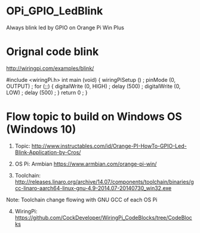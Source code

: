 # OPi_GPIO_LedBlink
Always blink led by GPIO on Orange Pi Win Plus

# Orignal code blink
http://wiringpi.com/examples/blink/

#include <wiringPi.h>
int main (void)
{
  wiringPiSetup () ;
  pinMode (0, OUTPUT) ;
  for (;;)
  {
    digitalWrite (0, HIGH) ; delay (500) ;
    digitalWrite (0,  LOW) ; delay (500) ;
  }
  return 0 ;
}

# Flow topic to build on Windows OS (Windows 10)

1. Topic:
http://www.instructables.com/id/Orange-PI-HowTo-GPIO-Led-Blink-Application-by-Cros/

2. OS Pi:
Armbian
https://www.armbian.com/orange-pi-win/

3. Toolchain:
http://releases.linaro.org/archive/14.07/components/toolchain/binaries/gcc-linaro-aarch64-linux-gnu-4.9-2014.07-20140730_win32.exe

Note: Toolchain change flowing with GNU GCC of each OS Pi

4. WiringPi:
https://github.com/CockDeveloper/WiringPi_CodeBlocks/tree/CodeBlocks
